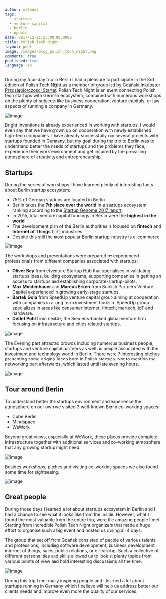 ```yaml
---
author: mateusz
tags:
  - startups
  - venture capital
  - berlin
  - update
date: 2017-12-21T23:00:00.000Z
title: Polish Tech Night
layout: post
image: /images/blog_polish_tech_night.png
comments: true
published: true
language: en
---
```

During my four-day trip to Berlin I had a pleasure to participate in the 3rd edition of [Polish Tech Night](https://polishtechnight.com) as a member of  group led by [Gdański Inkubator Przdsiębiorczości Starter](http://www.inkubatorstarter.pl). Polish Tech Night is an event connecting Polish tech startups with German ecosystem, combined with numerous workshops on the plenty of subjects like business cooperation, venture capitals, or law aspects of running a company in Germany.

![image](/images/polish-tech-night/event-logo.png)

Bright Inventions is already experienced in working with startups, I would  even say that we have grown up on cooperation with newly established high-tech companies. I have already successfully run several projects with startups founded in Germany, but my goal during the trip to Berlin was to understand better the needs of startups and the problems they face, experience their work environment and get inspired by the prevailing atmosphere of creativity and entrepreneurship.

## Startups

During the series of workshops I have learned plenty of interesting facts about Berlin startup ecosystem:

* 75% of German startups are located in Berlin
* Berlin takes the **7th place over the world** in a startups ecosystem ranking according to the [Startup Genome 2017 report](https://www.techinasia.com/startup-genome-startup-ecosystem-ranking-report-2017)
* In 2015, total venture capital fundings in Berlin were the **highest in the world**
* The development plan of the Berlin authorities is focused on **fintech** and **Internet of Things** (IoT) industries
* Despite this still the most popular Berlin startup industry is e-commerce

![image](/images/polish-tech-night/berlin-workshops1.jpg)

The workshops and presentations were prepared by experienced professionals from different companies associated with startups:

* **Oliver Bey** from etventure Startup Hub that specialises in validating startups ideas, building ecosystems, supporting companies in getting an access to startups and establishing corporate-startup-pilots.
* **Max Moldenhauer** and **Marcus Erken** from Sunfish Partners Venture Capital experienced in growing early-stage startups.
* **Bartek Gola** from SpeedUp venture capital group aiming at cooperation with companies in a long term investment horizon. SpeedUp group specializes in areas like consumer internet, fintech, martech, IoT and hardware.
* **Detlef Pohl** from next47, the Siemens-backed global venture firm focusing on infrastructure and cities related startups.

![image](/images/polish-tech-night/berlin-workshops2.jpg)

The Evening part attracted crowds including numerous business people, startups and venture capital partners as well as people associated with the investment and technology world in Berlin. There were 7 interesting pitches presenting some original ideas born in Polish startups. Not to mention the networking part afterwards, which lasted until late evening hours.

![image](/images/polish-tech-night/berlin-evening-event.jpg)

## Tour around Berlin

To understand better the startups environment and experience the atmosphere on our own we visited 3 well-known Berlin co-working spaces:

* Cube Berlin
* Mindspace
* WeWork

Beyond great views, especially at WeWork, these places provide complete infrastructure together with additional services and co-working atmosphere that any growing startup might need.

![image](/images/polish-tech-night/berlin-coworks.jpg)

Besides workshops, pitches and visiting co-working spaces we also found some time for sightseeing.

![image](/images/polish-tech-night/berlin-sightseeing.jpg)

## Great people

During those days I learned a lot about startups ecosystem in Berlin and I had a chance to see what it looks like from the inside. However, what I found the most valuable from the entire trip, were the amazing people I met. Starting from incredible Polish Tech Night organizers that made a huge effort to organise such a big event and hosted us during all 4 days.

The group that set off from Gdańsk consisted of people of various talents and professions, including software development, business development, internet of things, sales, public relations, or e-learning. Such a collective of different personalities and skills allowed us to look at plenty topics from various points of view and hold interesting discussions all the time.

![image](/images/polish-tech-night/berlin-networking.jpg)

During this trip I met many inspiring people and I learned a lot about startups running in Germany which I believe will help us address better our clients needs and improve even more the quality of our services.
